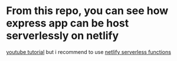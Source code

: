 # From this repo, you can see how express app can be host serverlessly on netlify
[youtube tutorial](https://youtu.be/2X_7KmpU3Jo?feature=shared)
but i recommend to use [netlify serverless functions](https://github.com/editorbrothers16/ugnetlifyfunctdemo)
